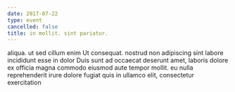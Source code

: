 ```yaml
---
date: 2017-07-22
type: event
cancelled: false
title: in mollit. sint pariatur.
---
```

aliqua. ut sed cillum enim Ut consequat. nostrud non adipiscing sint labore incididunt esse in dolor Duis sunt ad occaecat deserunt amet, laboris dolore ex officia magna commodo eiusmod aute tempor mollit. eu nulla reprehenderit irure dolore fugiat quis in ullamco elit, consectetur exercitation